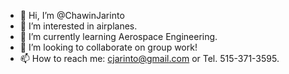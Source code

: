 - 👋 Hi, I’m @ChawinJarinto
- 👀 I’m interested in airplanes.
- 🌱 I’m currently learning Aerospace Engineering.
- 💞️ I’m looking to collaborate on group work!
- 📫 How to reach me: cjarinto@gmail.com or Tel. 515-371-3595.

<!---
ChawinJarinto/ChawinJarinto is a ✨ special ✨ repository because its `README.md` (this file) appears on your GitHub profile.
You can click the Preview link to take a look at your changes.
--->
